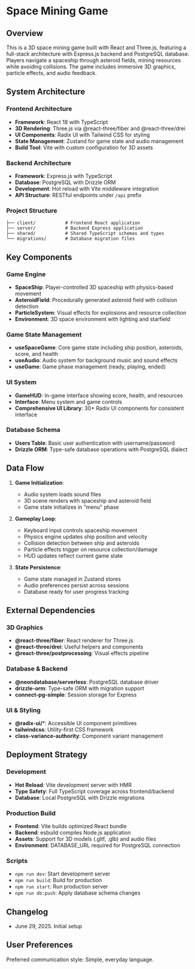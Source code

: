 # Space Mining Game

## Overview

This is a 3D space mining game built with React and Three.js, featuring a full-stack architecture with Express.js backend and PostgreSQL database. Players navigate a spaceship through asteroid fields, mining resources while avoiding collisions. The game includes immersive 3D graphics, particle effects, and audio feedback.

## System Architecture

### Frontend Architecture
- **Framework**: React 18 with TypeScript
- **3D Rendering**: Three.js via @react-three/fiber and @react-three/drei
- **UI Components**: Radix UI with Tailwind CSS for styling
- **State Management**: Zustand for game state and audio management
- **Build Tool**: Vite with custom configuration for 3D assets

### Backend Architecture
- **Framework**: Express.js with TypeScript
- **Database**: PostgreSQL with Drizzle ORM
- **Development**: Hot reload with Vite middleware integration
- **API Structure**: RESTful endpoints under `/api` prefix

### Project Structure
```
├── client/           # Frontend React application
├── server/           # Backend Express application
├── shared/           # Shared TypeScript schemas and types
└── migrations/       # Database migration files
```

## Key Components

### Game Engine
- **SpaceShip**: Player-controlled 3D spaceship with physics-based movement
- **AsteroidField**: Procedurally generated asteroid field with collision detection
- **ParticleSystem**: Visual effects for explosions and resource collection
- **Environment**: 3D space environment with lighting and starfield

### Game State Management
- **useSpaceGame**: Core game state including ship position, asteroids, score, and health
- **useAudio**: Audio system for background music and sound effects
- **useGame**: Game phase management (ready, playing, ended)

### UI System
- **GameHUD**: In-game interface showing score, health, and resources
- **Interface**: Menu system and game controls
- **Comprehensive UI Library**: 30+ Radix UI components for consistent interface

### Database Schema
- **Users Table**: Basic user authentication with username/password
- **Drizzle ORM**: Type-safe database operations with PostgreSQL dialect

## Data Flow

1. **Game Initialization**: 
   - Audio system loads sound files
   - 3D scene renders with spaceship and asteroid field
   - Game state initializes in "menu" phase

2. **Gameplay Loop**:
   - Keyboard input controls spaceship movement
   - Physics engine updates ship position and velocity
   - Collision detection between ship and asteroids
   - Particle effects trigger on resource collection/damage
   - HUD updates reflect current game state

3. **State Persistence**:
   - Game state managed in Zustand stores
   - Audio preferences persist across sessions
   - Database ready for user progress tracking

## External Dependencies

### 3D Graphics
- **@react-three/fiber**: React renderer for Three.js
- **@react-three/drei**: Useful helpers and components
- **@react-three/postprocessing**: Visual effects pipeline

### Database & Backend
- **@neondatabase/serverless**: PostgreSQL database driver
- **drizzle-orm**: Type-safe ORM with migration support
- **connect-pg-simple**: Session storage for Express

### UI & Styling
- **@radix-ui/***: Accessible UI component primitives
- **tailwindcss**: Utility-first CSS framework
- **class-variance-authority**: Component variant management

## Deployment Strategy

### Development
- **Hot Reload**: Vite development server with HMR
- **Type Safety**: Full TypeScript coverage across frontend/backend
- **Database**: Local PostgreSQL with Drizzle migrations

### Production Build
- **Frontend**: Vite builds optimized React bundle
- **Backend**: esbuild compiles Node.js application
- **Assets**: Support for 3D models (.gltf, .glb) and audio files
- **Environment**: DATABASE_URL required for PostgreSQL connection

### Scripts
- `npm run dev`: Start development server
- `npm run build`: Build for production
- `npm run start`: Run production server
- `npm run db:push`: Apply database schema changes

## Changelog
- June 29, 2025. Initial setup

## User Preferences

Preferred communication style: Simple, everyday language.